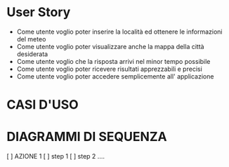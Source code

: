 # User Story

* Come utente voglio poter inserire la località ed ottenere le informazioni del meteo
* Come utente voglio poter visualizzare anche la mappa della città desiderata
* Come utente voglio che la risposta arrivi nel minor tempo possibile
* Come utente voglio poter ricevere risultati apprezzabili e precisi
* Come utente voglio poter accedere semplicemente all' applicazione

# CASI D'USO




# DIAGRAMMI DI SEQUENZA

[ ] AZIONE 1
  [ ] step 1
  [ ] step 2
  ....
